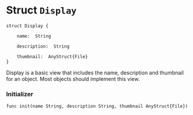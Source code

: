 # Struct `Display`

```cadence
struct Display {

    name:  String

    description:  String

    thumbnail:  AnyStruct{File}
}
```

Display is a basic view that includes the name, description and
thumbnail for an object. Most objects should implement this view.

### Initializer

```cadence
func init(name String, description String, thumbnail AnyStruct{File})
```



